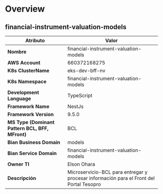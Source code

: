 # Overview
## financial-instrument-valuation-models
| Atributo | Valor |
| ------------- | ------------- |
| **Nombre**  | financial-instrument-valuation-models  |
| **AWS Account**  | 660372168275  |
| **K8s ClusterName**  | eks-dev-bff-nv  |
| **K8s Namespace**  | financial-instrument-valuation-models |
| **Development Language**  | TypeScript  |
| **Framework Name**  | NestJs  |
| **Framework Version**  | 9.5.0  |
| **MS Type (Dominant Pattern BCL, BFF, MFront)**  | BCL |
| **Bian Business Domain**  | models  |
| **Bian Service Domain**  | financial-instrument-valuation-models |
| **Owner TI**  | Elson Ohara  |
| **Descripción**  | Microservicio-BCL para entregar y procesar información para el Front del Portal Tesopro |
